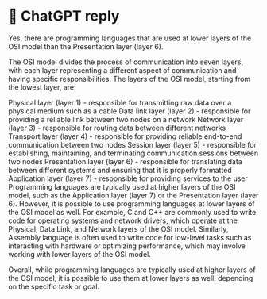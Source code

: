# 🤖 ChatGPT reply

Yes, there are programming languages that are used at lower layers of the OSI model than the Presentation layer (layer 6).

The OSI model divides the process of communication into seven layers, with each layer representing a different aspect of communication and having specific responsibilities. The layers of the OSI model, starting from the lowest layer, are:

Physical layer (layer 1) - responsible for transmitting raw data over a physical medium such as a cable
Data link layer (layer 2) - responsible for providing a reliable link between two nodes on a network
Network layer (layer 3) - responsible for routing data between different networks
Transport layer (layer 4) - responsible for providing reliable end-to-end communication between two nodes
Session layer (layer 5) - responsible for establishing, maintaining, and terminating communication sessions between two nodes
Presentation layer (layer 6) - responsible for translating data between different systems and ensuring that it is properly formatted
Application layer (layer 7) - responsible for providing services to the user
Programming languages are typically used at higher layers of the OSI model, such as the Application layer (layer 7) or the Presentation layer (layer 6). However, it is possible to use programming languages at lower layers of the OSI model as well. For example, C and C++ are commonly used to write code for operating systems and network drivers, which operate at the Physical, Data Link, and Network layers of the OSI model. Similarly, Assembly language is often used to write code for low-level tasks such as interacting with hardware or optimizing performance, which may involve working with lower layers of the OSI model.

Overall, while programming languages are typically used at higher layers of the OSI model, it is possible to use them at lower layers as well, depending on the specific task or goal.
